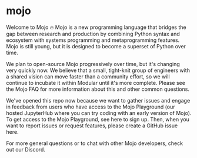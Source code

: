 # mojo 

Welcome to Mojo 🔥
Mojo is a new programming language that bridges the gap between research and production by combining Python syntax and ecosystem with systems programming and metaprogramming features. Mojo is still young, but it is designed to become a superset of Python over time.

We plan to open-source Mojo progressively over time, but it's changing very quickly now. We believe that a small, tight-knit group of engineers with a shared vision can move faster than a community effort, so we will continue to incubate it within Modular until it's more complete. Please see the Mojo FAQ for more information about this and other common questions.

We've opened this repo now because we want to gather issues and engage in feedback from users who have access to the Mojo Playground (our hosted JupyterHub where you can try coding with an early version of Mojo). To get access to the Mojo Playground, see here to sign up. Then, when you want to report issues or request features, please create a GitHub issue here.

For more general questions or to chat with other Mojo developers, check out our Discord.
